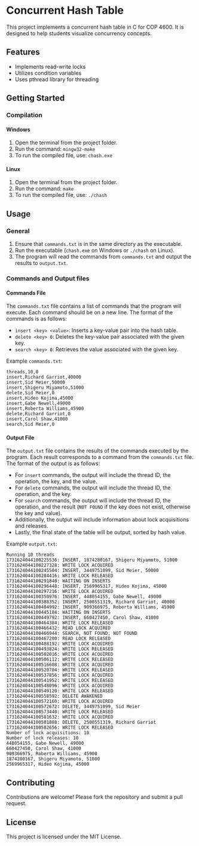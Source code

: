 # Concurrent Hash Table

This project implements a concurrent hash table in C for COP 4600.
It is designed to help students visualize concurrency concepts.

## Features
- Implements read-write locks
- Utilizes condition variables
- Uses pthread library for threading

## Getting Started

### Compilation

#### Windows
1. Open the terminal from the project folder.
2. Run the command: `mingw32-make`
3. To run the compiled file, use: `chash.exe`

#### Linux
1. Open the terminal from the project folder.
2. Run the command: `make`
3. To run the compiled file, use: `./chash`

## Usage

### General
1. Ensure that `commands.txt` is in the same directory as the executable.
2. Run the executable (`chash.exe` on Windows or `./chash` on Linux).
3. The program will read the commands from `commands.txt` and output the results to `output.txt`.

### Commands and Output files

#### Commands File
The `commands.txt` file contains a list of commands that the program will execute. Each command should be on a new line. The format of the commands is as follows:
- `insert <key> <value>`: Inserts a key-value pair into the hash table.
- `delete <key> 0`: Deletes the key-value pair associated with the given key.
- `search <key> 0`: Retrieves the value associated with the given key.

Example `commands.txt`:
```
threads,10,0
insert,Richard Garriot,40000
insert,Sid Meier,50000
insert,Shigeru Miyamoto,51000
delete,Sid Meier,0
insert,Hideo Kojima,45000
insert,Gabe Newell,49000
insert,Roberta Williams,45900
delete,Richard Garriot,0
insert,Carol Shaw,41000
search,Sid Meier,0
```

#### Output File
The `output.txt` file contains the results of the commands executed by the program. Each result corresponds to a command from the `commands.txt` file. The format of the output is as follows:
- For `insert` commands, the output will include the thread ID, the operation, the key, and the value.
- For `delete` commands, the output will include the thread ID, the operation, and the key.
- For `search` commands, the output will include the thread ID, the operation, and the result (`NOT FOUND` if the key does not exist, otherwise the key and value).
- Additionally, the output will include information about lock acquisitions and releases.
- Lastly, the final state of the table will be output, sorted by hash value.

Example `output.txt`:
```
Running 10 threads
1731624044100225536: INSERT, 1874280167, Shigeru Miyamoto, 51000
1731624044100227328: WRITE LOCK ACQUIRED
1731624044100245504: INSERT, 3449751099, Sid Meier, 50000
1731624044100284416: WRITE LOCK RELEASED
1731624044100291840: WAITING ON INSERTS
1731624044100296448: INSERT, 2569965317, Hideo Kojima, 45000
1731624044100297216: WRITE LOCK ACQUIRED
1731624044100350976: INSERT, 448054155, Gabe Newell, 49000
1731624044100388352: INSERT, 2500551319, Richard Garriot, 40000
1731624044100404992: INSERT, 909366975, Roberta Williams, 45900
1731624044100445184: WAITING ON INSERTS
1731624044100449792: INSERT, 660427450, Carol Shaw, 41000
1731624044100464384: WRITE LOCK RELEASED
1731624044100466432: READ LOCK ACQUIRED
1731624044100466944: SEARCH, NOT FOUND, NOT FOUND
1731624044100467200: READ LOCK RELEASED
1731624044100488192: WRITE LOCK ACQUIRED
1731624044100493824: WRITE LOCK RELEASED
1731624044100502016: WRITE LOCK ACQUIRED
1731624044100506112: WRITE LOCK RELEASED
1731624044100516608: WRITE LOCK ACQUIRED
1731624044100520704: WRITE LOCK RELEASED
1731624044100537856: WRITE LOCK ACQUIRED
1731624044100541952: WRITE LOCK RELEASED
1731624044100548096: WRITE LOCK ACQUIRED
1731624044100549120: WRITE LOCK RELEASED
1731624044100558592: DELETE AWAKENED
1731624044100572160: WRITE LOCK ACQUIRED
1731624044100572672: DELETE, 3449751099, Sid Meier
1731624044100573440: WRITE LOCK RELEASED
1731624044100581632: WRITE LOCK ACQUIRED
1731624044100581888: DELETE, 2500551319, Richard Garriot
1731624044100582656: WRITE LOCK RELEASED
Number of lock acquisitions: 10
Number of lock releases: 10
448054155, Gabe Newell, 49000
660427450, Carol Shaw, 41000
909366975, Roberta Williams, 45900
1874280167, Shigeru Miyamoto, 51000
2569965317, Hideo Kojima, 45000
```

## Contributing

Contributions are welcome! Please fork the repository and submit a pull request.

## License

This project is licensed under the MIT License.